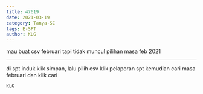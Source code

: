 ```yaml
---
title: 47619
date: 2021-03-19
category: Tanya-SC
tags: E-SPT
author: KLG
---
```


mau buat csv februari tapi tidak muncul pilihan masa feb 2021

---

di spt induk klik simpan, lalu pilih csv klik pelaporan spt kemudian cari masa februari dan klik cari

`KLG`
